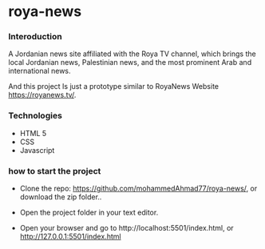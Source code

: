 # roya-news


### Interoduction
A Jordanian news site affiliated with the Roya TV channel, which brings the local Jordanian news, Palestinian news, and the most prominent Arab and international news.

And this project Is just a prototype similar to RoyaNews Website https://royanews.tv/.

### Technologies

- HTML 5
- CSS
- Javascript

### how to start the project
- Clone the repo: https://github.com/mohammedAhmad77/roya-news/,
or download the zip folder..

- Open the project folder in your text editor. 
- Open your browser and go to http://localhost:5501/index.html, or http://127.0.0.1:5501/index.html
